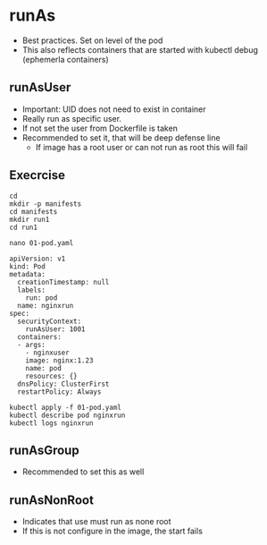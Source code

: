 # runAs 

  * Best practices. Set on level of the pod
  * This also reflects containers that are started with kubectl debug (ephemerla containers)


## runAsUser 

  * Important: UID does not need to exist in container 
  * Really run as specific user.
  * If not set the user from Dockerfile is taken
  * Recommended to set it, that will be deep defense line
    * If image has a root user or can not run as root this will fail 

## Execrcise 

```
cd
mkdir -p manifests
cd manifests
mkdir run1
cd run1
```

```
nano 01-pod.yaml
```

```
apiVersion: v1
kind: Pod
metadata:
  creationTimestamp: null
  labels:
    run: pod
  name: nginxrun
spec:
  securityContext:
    runAsUser: 1001
  containers:
  - args:
    - nginxuser
    image: nginx:1.23
    name: pod
    resources: {}
  dnsPolicy: ClusterFirst
  restartPolicy: Always
```

```
kubectl apply -f 01-pod.yaml
kubectl describe pod nginxrun
kubectl logs nginxrun 
```


## runAsGroup 

  * Recommended to set this as well 

## runAsNonRoot 

  * Indicates that use must run as none root
  * If this is not configure in the image, the start fails
